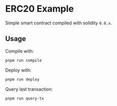 # ERC20 Example

Simple smart contract compiled with solidity `0.8.x`.

## Usage

Compile with:

```bash
pnpm run compile
```

Deploy with:

```bash
pnpm run deploy
```

Query last transaction:

```bash
pnpm run query-tx
```
